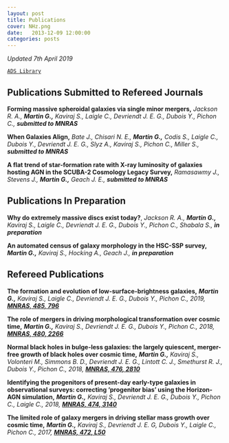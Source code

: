```yaml
---
layout: post
title: Publications
cover: NHz.png
date:   2013-12-09 12:00:00
categories: posts
---
```


*Updated 7th April 2019*

[`ADS Library`](https://ui.adsabs.harvard.edu/public-libraries/nThU2Yw3SUytqSYjksZ8uA "ADS library")

## Publications Submitted to Refereed Journals

**Forming massive spheroidal galaxies via single minor mergers,** *Jackson R. A.,* ***Martin G.,*** *Kaviraj S., Laigle C., Devriendt J. E. G., Dubois Y., Pichon C.,* ***submitted to MNRAS***

**When Galaxies Align,** *Bate J., Chisari N. E.,* ***Martin G.,*** *Codis S., Laigle C., Dubois Y., Devriendt J. E. G., Slyz A., Kaviraj S., Pichon C.,
Miller S.,* ***submitted to MNRAS***

**A flat trend of star-formation rate with X-ray luminosity of galaxies hosting AGN in the SCUBA-2 Cosmology Legacy Survey,** *Ramasawmy J., Stevens J.,* ***Martin G.,*** *Geach J. E.,* ***submitted to MNRAS***

## Publications In Preparation

**Why do extremely massive discs exist today?**, *Jackson R. A.,* ***Martin G.,*** *Kaviraj S., Laigle C., Devriendt J. E. G., Dubois Y., Pichon C., Shabala S.,* ***in preparation***

**An automated census of galaxy morphology in the HSC-SSP survey,** ***Martin G.,*** *Kaviraj S., Hocking A., Geach J.,* ***in preparation***

## Refereed Publications

**The formation and evolution of low-surface-brightness galaxies,** ***Martin G.,*** *Kaviraj S., Laigle C., Devriendt J. E. G., Dubois Y., Pichon C., 2019,* [***MNRAS, 485, 796***](https://doi.org/10.1093/mnras/stz356 "G. Martin et al. 2019")

**The role of mergers in driving morphological transformation over cosmic time,** ***Martin G.,*** *Kaviraj S., Devriendt J. E. G., Dubois
Y., Pichon C., 2018,* [***MNRAS, 480, 2266***](https://doi.org/10.1093/mnras/sty1936 "G. Martin et al. 2018")

**Normal black holes in bulge-less galaxies: the largely quiescent, merger-free growth of black holes over cosmic time,** ***Martin G.,*** *Kaviraj S., Volonteri M., Simmons B. D., Devriendt J. E. G., Lintott C. J., Smethurst R. J., Dubois Y., Pichon C., 2018,* [***MNRAS, 476, 2810***](https://doi.org/10.1093/mnras/sty324 "G. Martin et al. 2018")

**Identifying the progenitors of present-day early-type galaxies in observational surveys: correcting ‘progenitor bias’ using the
Horizon-AGN simulation,** ***Martin G.,*** *Kaviraj S., Devriendt J. E. G., Dubois Y., Pichon C., Laigle C., 2018,* [***MNRAS, 474, 3140***](https://doi.org/10.1093/mnras/stx3057 "G. Martin et al. 2018")

**The limited role of galaxy mergers in driving stellar mass growth over cosmic time,** ***Martin G.,*** *Kaviraj S., Devriendt J. E. G,
Dubois Y., Laigle C., Pichon C., 2017,* [***MNRAS, 472, L50***](https://doi.org/10.1093/mnrasl/slx136 "G. Martin et al. 2017")
